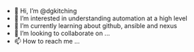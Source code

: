 - 👋 Hi, I’m @dgkitching
- 👀 I’m interested in understanding automation at a high level
- 🌱 I’m currently learning about github, ansible and nexus
- 💞️ I’m looking to collaborate on ...
- 📫 How to reach me ...

<!---
dgkitching/dgkitching is a ✨ special ✨ repository because its `README.md` (this file) appears on your GitHub profile.
You can click the Preview link to take a look at your changes.
--->
